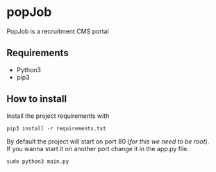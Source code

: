 # popJob
PopJob is a recruitment CMS portal  

## Requirements

- Python3
- pip3

## How to install
Install the project requirements with
```
pip3 install -r requirements.txt
```
By default the project will start on port 80 (<i>for this we need to be root</i>).<br />
If you wanna start it on another port change it in the app.py file.
```
sudo python3 main.py
```
